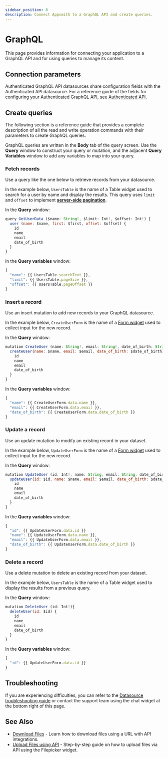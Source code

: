 ```yaml
---
sidebar_position: 8
description: Connect Appsmith to a GraphQL API and create queries.
---
```

# GraphQL

This page provides information for connecting your application to a GraphQL API and for using queries to manage its content.

## Connection parameters

Authenticated GraphQL API datasources share configuration fields with the Authenticated API datasource. For a reference guide of the fields for configuring your Authenticated GraphQL API, see [Authenticated API](/connect-data/reference/authenticated-api).

<ZoomImage
  src="/img/graphql-datasource-config.png" 
  alt="Configure a GraphQL datasource"
  caption="Configure a GraphQL datasource"
/>

## Create queries

The following section is a reference guide that provides a complete description of all the read and write operation commands with their parameters to create GraphQL queries.

<ZoomImage
  src="/img/graphql-query-config.png" 
  alt="Create a GraphQL query."
  caption="Create a GraphQL query."
/>

GraphQL queries are written in the **Body** tab of the query screen. Use the **Query** window to construct your query or mutation, and the adjacent **Query Variables** window to add any variables to map into your query.

### Fetch records

Use a query like the one below to retrieve records from your datasource.

In the example below, `UsersTable` is the name of a Table widget used to search for a user by name and display the results. This query uses `limit` and `offset` to implement [**server-side pagination**](/build-apps/how-to-guides/Server-side-pagination-in-table).

In the **Query** window:

```javascript
query GetUserData ($name: String!, $limit: Int!, $offset: Int!) {
  user (name: $name, first: $first, offset: $offset) {
    id
    name
    email
    date_of_birth
  }
}
```

In the **Query variables** window:

```javascript
{
  "name": {{ UsersTable.searchText }},
  "limit": {{ UsersTable.pageSize }},
  "offset": {{ UsersTable.pageOffset }}
}
```

### Insert a record

Use an insert mutation to add new records to your GraphQL datasource.

In the example below, `CreateUserForm` is the name of a [Form widget](/reference/widgets/form) used to collect input for the new record.

In the **Query** window:

```javascript
mutation CreateUser (name: String!, email: String!, date_of_birth: String!){
  createUser(name: $name, email: $email, date_of_birth: $date_of_birth) {
    id
    name
    email
    date_of_birth
  }
}
```

In the **Query variables** window:

```javascript
{
  "name": {{ CreateUserForm.data.name }},
  "email": {{ CreateUserForm.data.email }},
  "date_of_birth": {{ CreateUserForm.data.date_of_birth }}
}
```

### Update a record

Use an update mutation to modify an existing record in your dataset.

In the example below, `UpdateUserForm` is the name of a [Form widget](/reference/widgets/form) used to collect input for the new record.

In the **Query** window:

```javascript
mutation UpdateUser (id: Int!, name: String, email: String, date_of_birth: String){
  updateUser(id: $id, name: $name, email: $email, date_of_birth: $date_of_birth) {
    id
    name
    email
    date_of_birth
  }
}
```

In the **Query variables** window:

```javascript
{
  "id": {{ UpdateUserForm.data.id }}
  "name": {{ UpdateUserForm.data.name }},
  "email": {{ UpdateUserForm.data.email }},
  "date_of_birth": {{ UpdateUserForm.data.date_of_birth }}
}
```

### ​Delete a record​

Use a delete mutation to delete an existing record from your dataset.

In the example below, `UsersTable` is the name of a Table widget used to display the results from a previous query.

In the **Query** window:

```javascript
mutation DeleteUser (id: Int!){
  deleteUser(id: $id) {
    id
    name
    email
    date_of_birth
  }
}
```

In the **Query variables** window:

```javascript
{
  "id": {{ UpdateUserForm.data.id }}
}
```
## Troubleshooting

If you are experiencing difficulties, you can refer to the [Datasource troubleshooting guide](/help-and-support/troubleshooting-guide/action-errors/datasource-errors) or contact the support team using the chat widget at the bottom right of this page.

## See Also

- [Download Files](/connect-data/how-to-guides/how-to-download-files-using-api) - Learn how to download files using a URL with API integrations.
- [Upload Files using API](/build-apps/how-to-guides/Send-Filepicker-Data-with-API-Requests) - Step-by-step guide on how to upload files via API using the Filepicker widget.